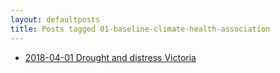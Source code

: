 ```yaml
---
layout: defaultposts
title: Posts tagged 01-baseline-climate-health-association
---
```



- [2018-04-01 Drought and distress Victoria](/Ivan-Hanigan-CV/2018-04-01/drought-and-distress-victoria.html)

